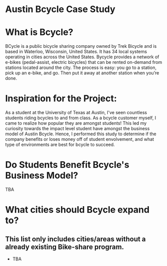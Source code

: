 # Austin Bcycle Case Study

# What is Bcycle?
BCycle is a public bicycle sharing company owned by Trek Bicycle and is based in Waterloo, Wisconsin, United States. It has 34 local systems operating in cities across the United States. Bycycle provides a network of e-bikes (pedal-assist, electric bicycles) that can be rented on-demand from stations located around the city. The process is easy: you go to a station, pick up an e-bike, and go. Then put it away at another station when you’re done. 

# Inspiration for the Project:
As a student at the University of Texas at Austin, I've seen countless students riding bcycles to and from class. As a bcycle customer myself, I came to realize how popular they are amongst students! This led my curiosity towards the impact level student have amongst the business model of Austin Bcycle. Hence, I performed this study to determine if the company benefits or loses money off of student envolvement, and what type of environments are best for bcycle to succeed.

# Do Students Benefit Bcycle's Business Model?
TBA

# What cities should Bcycle expand to? 
## This list only includes cities/areas without a already existing Bike-share program.
* TBA

